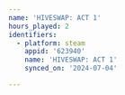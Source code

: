 ```yaml
---
name: 'HIVESWAP: ACT 1'
hours_played: 2
identifiers:
  - platform: steam
    appid: '623940'
    name: 'HIVESWAP: ACT 1'
    synced_on: '2024-07-04'

---
```

